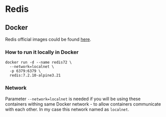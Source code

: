 Redis
=

## Docker

Redis official images could be found [here](https://hub.docker.com/_/redis).

### How to run it locally in Docker

```shell
docker run -d --name redis72 \
  --network=localnet \
  -p 6379:6379 \
  redis:7.2.10-alpine3.21
```

### Network

Parameter `--network=localnet` is needed if you will be using these containers withing same Docker network - to allow
containers communicate with each other. In my case this network named as `localnet`.
